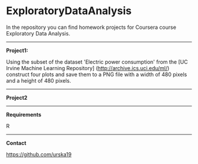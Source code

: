 # ExploratoryDataAnalysis

In the repository you can find homework projects for Coursera course Exploratory Data Analysis.

___

**Project1:**

Using the subset of the dataset 'Electric power consumption' from the [UC Irvine Machine Learning Repository] (http://archive.ics.uci.edu/ml/) construct four plots and save them to a PNG file  with a width of 480 pixels and a height of 480 pixels.

___

**Project2**

___

**Requirements**

R

___

**Contact**

https://github.com/urska19


